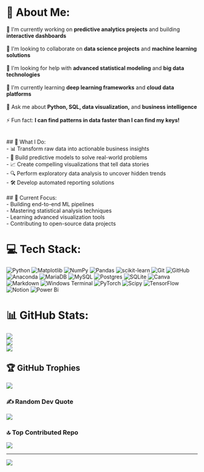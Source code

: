 # 💫 About Me:
🔭 I'm currently working on **predictive analytics projects** and building **interactive dashboards**<br><br>👯 I'm looking to collaborate on **data science projects** and **machine learning solutions**<br><br>🤝 I'm looking for help with **advanced statistical modeling** and **big data technologies**<br><br>🌱 I'm currently learning **deep learning frameworks** and **cloud data platforms**<br><br>💬 Ask me about **Python, SQL, data visualization,** and **business intelligence**<br><br>⚡ Fun fact: **I can find patterns in data faster than I can find my keys!**<br><br><br>## 🚀 What I Do:<br>- 📊 Transform raw data into actionable business insights<br>- 🤖 Build predictive models to solve real-world problems  <br>- 📈 Create compelling visualizations that tell data stories<br>- 🔍 Perform exploratory data analysis to uncover hidden trends<br>- 🛠️ Develop automated reporting solutions<br><br>## 🎯 Current Focus:<br>- Building end-to-end ML pipelines<br>- Mastering statistical analysis techniques<br>- Learning advanced visualization tools<br>- Contributing to open-source data projects


# 💻 Tech Stack:
![Python](https://img.shields.io/badge/python-3670A0?style=for-the-badge&logo=python&logoColor=ffdd54) ![Matplotlib](https://img.shields.io/badge/Matplotlib-%23ffffff.svg?style=for-the-badge&logo=Matplotlib&logoColor=black) ![NumPy](https://img.shields.io/badge/numpy-%23013243.svg?style=for-the-badge&logo=numpy&logoColor=white) ![Pandas](https://img.shields.io/badge/pandas-%23150458.svg?style=for-the-badge&logo=pandas&logoColor=white) ![scikit-learn](https://img.shields.io/badge/scikit--learn-%23F7931E.svg?style=for-the-badge&logo=scikit-learn&logoColor=white) ![Git](https://img.shields.io/badge/git-%23F05033.svg?style=for-the-badge&logo=git&logoColor=white) ![GitHub](https://img.shields.io/badge/github-%23121011.svg?style=for-the-badge&logo=github&logoColor=white) ![Anaconda](https://img.shields.io/badge/Anaconda-%2344A833.svg?style=for-the-badge&logo=anaconda&logoColor=white) ![MariaDB](https://img.shields.io/badge/MariaDB-003545?style=for-the-badge&logo=mariadb&logoColor=white) ![MySQL](https://img.shields.io/badge/mysql-4479A1.svg?style=for-the-badge&logo=mysql&logoColor=white) ![Postgres](https://img.shields.io/badge/postgres-%23316192.svg?style=for-the-badge&logo=postgresql&logoColor=white) ![SQLite](https://img.shields.io/badge/sqlite-%2307405e.svg?style=for-the-badge&logo=sqlite&logoColor=white) ![Canva](https://img.shields.io/badge/Canva-%2300C4CC.svg?style=for-the-badge&logo=Canva&logoColor=white) ![Markdown](https://img.shields.io/badge/markdown-%23000000.svg?style=for-the-badge&logo=markdown&logoColor=white) ![Windows Terminal](https://img.shields.io/badge/Windows%20Terminal-%234D4D4D.svg?style=for-the-badge&logo=windows-terminal&logoColor=white) ![PyTorch](https://img.shields.io/badge/PyTorch-%23EE4C2C.svg?style=for-the-badge&logo=PyTorch&logoColor=white) ![Scipy](https://img.shields.io/badge/SciPy-%230C55A5.svg?style=for-the-badge&logo=scipy&logoColor=%white) ![TensorFlow](https://img.shields.io/badge/TensorFlow-%23FF6F00.svg?style=for-the-badge&logo=TensorFlow&logoColor=white) ![Notion](https://img.shields.io/badge/Notion-%23000000.svg?style=for-the-badge&logo=notion&logoColor=white) ![Power Bi](https://img.shields.io/badge/power_bi-F2C811?style=for-the-badge&logo=powerbi&logoColor=black)
# 📊 GitHub Stats:
![](https://github-readme-stats.vercel.app/api?username=marifr25&theme=dark&hide_border=false&include_all_commits=true&count_private=true)<br/>
![](https://nirzak-streak-stats.vercel.app/?user=marifr25&theme=dark&hide_border=false)<br/>
![](https://github-readme-stats.vercel.app/api/top-langs/?username=marifr25&theme=dark&hide_border=false&include_all_commits=true&count_private=true&layout=compact)

## 🏆 GitHub Trophies
![](https://github-profile-trophy.vercel.app/?username=marifr25&theme=radical&no-frame=false&no-bg=false&margin-w=4)

### ✍️ Random Dev Quote
![](https://quotes-github-readme.vercel.app/api?type=horizontal&theme=radical)

### 🔝 Top Contributed Repo
![](https://github-contributor-stats.vercel.app/api?username=marifr25&limit=5&theme=dark&combine_all_yearly_contributions=true)

---
[![](https://visitcount.itsvg.in/api?id=marifr25&icon=0&color=0)](https://visitcount.itsvg.in)

<!-- Proudly created with GPRM ( https://gprm.itsvg.in ) -->
